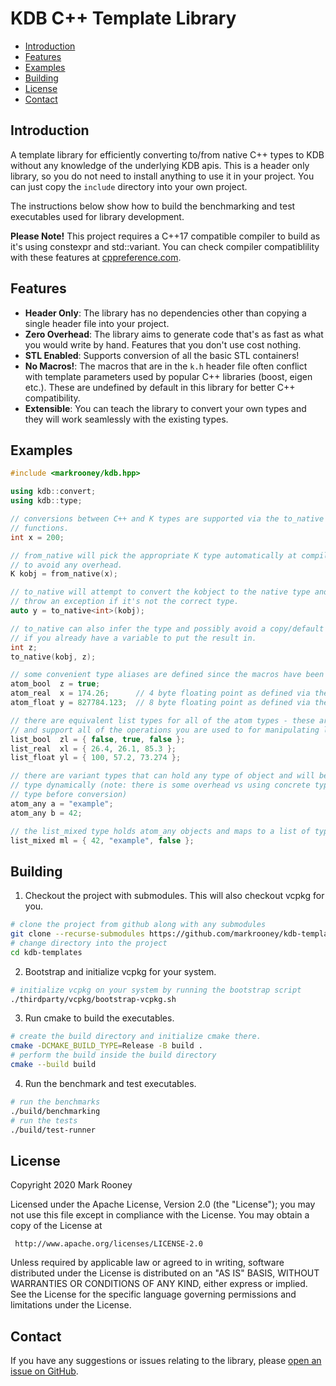 # KDB C++ Template Library

- [Introduction](#introduction)
- [Features](#features)
- [Examples](#examples)
- [Building](#building)
- [License](#license)
- [Contact](#contact)

## Introduction
A template library for efficiently converting to/from native C++ types to KDB without any knowledge of the underlying KDB apis. This is a header only library, so you do not need to install
anything to use it in your project. You can just copy the `include` directory into your own project.

The instructions below show how to build the benchmarking and test executables used for library development.

**Please Note!** This project requires a C++17 compatible compiler to build as it's using constexpr and std::variant. You can check compiler
compatiblility with these features at [cppreference.com](https://en.cppreference.com/w/cpp/compiler_support).

## Features

- **Header Only**: The library has no dependencies other than copying a single header file into your project.
- **Zero Overhead**: The library aims to generate code that's as fast as what you would write by hand. Features that you don't use cost nothing.
- **STL Enabled**: Supports conversion of all the basic STL containers!
- **No Macros!**: The macros that are in the `k.h` header file often conflict with template parameters used by popular C++ libraries (boost, eigen etc.). These are undefined by default in this library for better C++ compatibility.
- **Extensible**: You can teach the library to convert your own types and they will work seamlessly with the existing types.

## Examples

```c++
#include <markrooney/kdb.hpp>

using kdb::convert;
using kdb::type;

// conversions between C++ and K types are supported via the to_native and from_native
// functions.
int x = 200;

// from_native will pick the appropriate K type automatically at compile time
// to avoid any overhead.
K kobj = from_native(x);

// to_native will attempt to convert the kobject to the native type and will
// throw an exception if it's not the correct type.
auto y = to_native<int>(kobj); 

// to_native can also infer the type and possibly avoid a copy/default construction
// if you already have a variable to put the result in.
int z;
to_native(kobj, z);

// some convenient type aliases are defined since the macros have been removed by the library
atom_bool  z = true;
atom_real  x = 174.26;      // 4 byte floating point as defined via the E macro.
atom_float y = 827784.123;  // 8 byte floating point as defined via the F macro.

// there are equivalent list types for all of the atom types - these are aliases for a std::vector
// and support all of the operations you are used to for manipulating lists.
list_bool  zl = { false, true, false };
list_real  xl = { 26.4, 26.1, 85.3 };
list_float yl = { 100, 57.2, 73.274 };

// there are variant types that can hold any type of object and will be converted to the correct 
// type dynamically (note: there is some overhead vs using concrete types due to checking the 
// type before conversion)
atom_any a = "example";
atom_any b = 42;

// the list_mixed type holds atom_any objects and maps to a list of type 0 in kdb.
list_mixed ml = { 42, "example", false };
```

## Building
1. Checkout the project with submodules. This will also checkout vcpkg for you.
```bash
# clone the project from github along with any submodules
git clone --recurse-submodules https://github.com/markrooney/kdb-templates.git
# change directory into the project
cd kdb-templates
```

2. Bootstrap and initialize vcpkg for your system.
```bash
# initialize vcpkg on your system by running the bootstrap script
./thirdparty/vcpkg/bootstrap-vcpkg.sh
```

3. Run cmake to build the executables.

```bash
# create the build directory and initialize cmake there.
cmake -DCMAKE_BUILD_TYPE=Release -B build .
# perform the build inside the build directory
cmake --build build
```

4. Run the benchmark and test executables.

```bash
# run the benchmarks
./build/benchmarking
# run the tests
./build/test-runner
```

## License

Copyright 2020 Mark Rooney

Licensed under the Apache License, Version 2.0 (the "License");
you may not use this file except in compliance with the License.
You may obtain a copy of the License at

     http://www.apache.org/licenses/LICENSE-2.0

Unless required by applicable law or agreed to in writing, software
distributed under the License is distributed on an "AS IS" BASIS,
WITHOUT WARRANTIES OR CONDITIONS OF ANY KIND, either express or implied.
See the License for the specific language governing permissions and
limitations under the License.

## Contact

If you have any suggestions or issues relating to the library, please [open an issue on GitHub](https://github.com/markrooney/kdb-templates/issues/new/choose).
